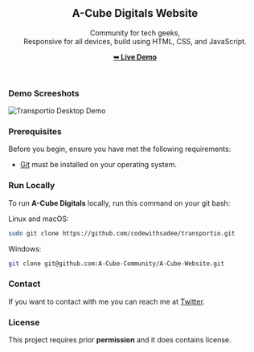 <div align="center">
  
 

  <br />
  <br />

  <h2 align="center">A-Cube Digitals Website</h2>

 Community for tech geeks, <br />Responsive for all devices, build using HTML, CSS, and JavaScript.

  <a href="https://a-cube-website.vercel.app/"><strong>➥ Live Demo</strong></a>

</div>

<br />

### Demo Screeshots

![Transportio Desktop Demo](https://github.com/A-Cube-Community/A-Cube-Website/blob/main/Screenshot%20(572).png)

### Prerequisites

Before you begin, ensure you have met the following requirements:

* [Git](https://git-scm.com/downloads "Download Git") must be installed on your operating system.

### Run Locally

To run **A-Cube Digitals** locally, run this command on your git bash:

Linux and macOS:

```bash
sudo git clone https://github.com/codewithsadee/transportio.git
```

Windows:

```bash
git clone git@github.com:A-Cube-Community/A-Cube-Website.git
```

### Contact

If you want to contact with me you can reach me at [Twitter](https://twitter.com/acubedigitals).

### License

This project requires prior **permission** and it does contains license.
